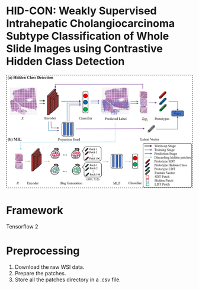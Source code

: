 # HID-CON: Weakly Supervised Intrahepatic Cholangiocarcinoma Subtype Classification of Whole Slide Images using Contrastive Hidden Class Detection

<p align="center">
  <img src="hiddenClass_mil_231026.jpg"  >
</p>


# Framework 
Tensorflow 2

# Preprocessing
1. Download the raw WSI data.
2. Prepare the patches.
3. Store all the patches directory in a .csv file.
